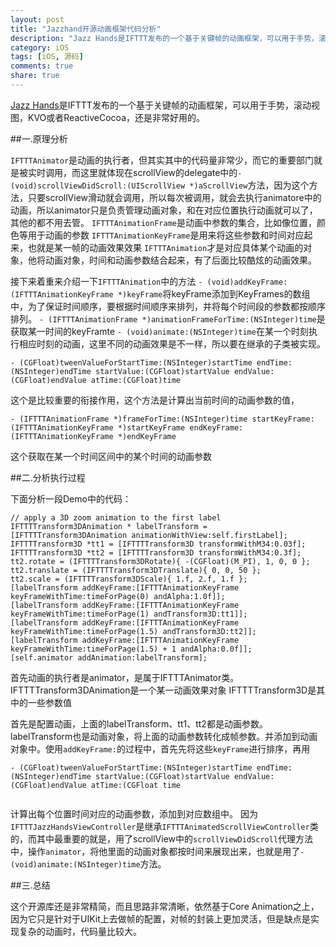 ```yaml
---
layout: post   
title: "Jazzhand开源动画框架代码分析"  
description: "Jazz Hands是IFTTT发布的一个基于关键帧的动画框架，可以用于手势，滚动视图，KVO或者ReactiveCocoa，还是非常好用的。"  
category: iOS  
tags: [iOS, 源码] 
comments: true 
share: true
---
```


[Jazz Hands](https://github.com/IFTTT/JazzHands)是IFTTT发布的一个基于关键帧的动画框架，可以用于手势，滚动视图，KVO或者ReactiveCocoa，还是非常好用的。

##一.原理分析

`IFTTTAnimator`是动画的执行者，但其实其中的代码量非常少，而它的重要部门就是被实时调用，而这里就体现在scrollView的delegate中的`- (void)scrollViewDidScroll:(UIScrollView *)aScrollView`方法，因为这个方法，只要scrollView滑动就会调用，所以每次被调用，就会去执行animatore中的动画，所以animator只是负责管理动画对象，和在对应位置执行动画就可以了，其他的都不用去管。
`IFTTTAnimationFrame`是动画中参数的集合，比如像位置，颜色等用于动画的参数
`IFTTTAnimationKeyFrame`是用来将这些参数和时间对应起来，也就是某一帧的动画效果效果
`IFTTTAnimation`才是对应具体某个动画的对象，他将动画对象，时间和动画参数结合起来，有了后面比较酷炫的动画效果。

接下来着重来介绍一下`IFTTTAnimation`中的方法
`- (void)addKeyFrame:(IFTTTAnimationKeyFrame *)keyFrame`将keyFrame添加到KeyFrames的数组中，为了保证时间顺序，要根据时间顺序来排列，并将每个时间段的参数都按顺序排列。
`- (IFTTTAnimationFrame *)animationFrameForTime:(NSInteger)time`是获取某一时间的keyFramte
`- (void)animate:(NSInteger)time`在某一个时刻执行相应时刻的动画，这里不同的动画效果是不一样，所以要在继承的子类被实现。

```
- (CGFloat)tweenValueForStartTime:(NSInteger)startTime endTime:(NSInteger)endTime startValue:(CGFloat)startValue endValue:(CGFloat)endValue atTime:(CGFloat)time

```

这个是比较重要的衔接作用，这个方法是计算出当前时间的动画参数的值，

```
- (IFTTTAnimationFrame *)frameForTime:(NSInteger)time startKeyFrame:(IFTTTAnimationKeyFrame *)startKeyFrame endKeyFrame:(IFTTTAnimationKeyFrame *)endKeyFrame

```
这个获取在某一个时间区间中的某个时间的动画参数

##二.分析执行过程

下面分析一段Demo中的代码：

```
// apply a 3D zoom animation to the first label
IFTTTTransform3DAnimation * labelTransform = [IFTTTTransform3DAnimation animationWithView:self.firstLabel];
IFTTTTransform3D *tt1 = [IFTTTTransform3D transformWithM34:0.03f];
IFTTTTransform3D *tt2 = [IFTTTTransform3D transformWithM34:0.3f];
tt2.rotate = (IFTTTTransform3DRotate){ -(CGFloat)(M_PI), 1, 0, 0 };
tt2.translate = (IFTTTTransform3DTranslate){ 0, 0, 50 };
tt2.scale = (IFTTTTransform3DScale){ 1.f, 2.f, 1.f };
[labelTransform addKeyFrame:[IFTTTAnimationKeyFrame keyFrameWithTime:timeForPage(0) andAlpha:1.0f]];
[labelTransform addKeyFrame:[IFTTTAnimationKeyFrame keyFrameWithTime:timeForPage(1) andTransform3D:tt1]];
[labelTransform addKeyFrame:[IFTTTAnimationKeyFrame keyFrameWithTime:timeForPage(1.5) andTransform3D:tt2]];
[labelTransform addKeyFrame:[IFTTTAnimationKeyFrame keyFrameWithTime:timeForPage(1.5) + 1 andAlpha:0.0f]];
[self.animator addAnimation:labelTransform];

```

首先动画的执行者是animator，是属于IFTTTAnimator类。
IFTTTTransform3DAnimation是一个某一动画效果对象
IFTTTTransform3D是其中的一些参数值

首先是配置动画，上面的labelTransform、tt1、tt2都是动画参数。labelTransform也是动画对象，将上面的动画参数转化成帧参数。并添加到动画对象中。使用`addKeyFrame:`的过程中，首先先将这些`keyFrame`进行排序，再用
```
- (CGFloat)tweenValueForStartTime:(NSInteger)startTime endTime:(NSInteger)endTime startValue:(CGFloat)startValue endValue:(CGFloat)endValue atTime:(CGFloat time
    
```
计算出每个位置时间对应的动画参数，添加到对应数组中。
因为`IFTTTJazzHandsViewController`是继承`IFTTTAnimatedScrollViewController`类的，而其中最重要的就是，用了scrollView中的`scrollViewDidScroll`代理方法中，操作`animator`，将他里面的动画对象都按时间来展现出来，也就是用了`- (void)animate:(NSInteger)time`方法。

##三.总结

这个开源库还是非常精简，而且思路非常清晰，依然基于Core Animation之上，因为它只是针对于UIKit上去做帧的配置，对帧的封装上更加灵活，但是缺点是实现复杂的动画时，代码量比较大。
